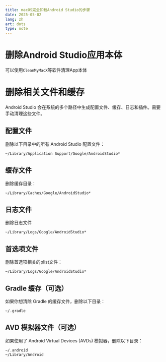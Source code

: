 ```yaml
---
title: macOS完全卸载Android Studio的步骤
date: 2025-05-02
lang: zh
art: dots
type: note
---
```


# 删除Android Studio应用本体

可以使用`CleanMyMacX`等软件清理App本体

# 删除相关文件和缓存

Android Studio 会在系统的多个路径中生成配置文件、缓存、日志和插件。需要手动清理这些文件。

## 配置文件

删除以下目录中的所有 Android Studio 配置文件：

```
~/Library/Application Support/Google/AndroidStudio*
```

## 缓存文件

删除缓存目录：

```
~/Library/Caches/Google/AndroidStudio*
```

## 日志文件

删除日志文件

```
~/Library/Logs/Google/AndroidStudio*
```

## 首选项文件

删除首选项相关的plist文件：

```
~/Library/Logs/Google/AndroidStudio*
```

## Gradle 缓存（可选）

如果你想清除 Gradle 的缓存文件，删除以下目录：

```
~/.gradle
```

## AVD 模拟器文件（可选）

如果使用了 Android Virtual Devices (AVDs) 模拟器，删除以下目录：

```
~/.android
~/Library/Android
```
